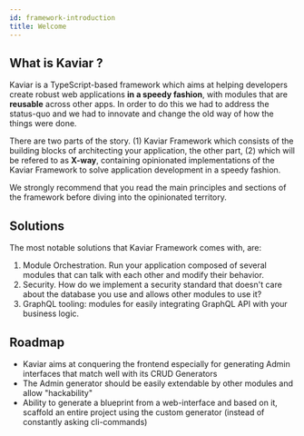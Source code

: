 ```yaml
---
id: framework-introduction
title: Welcome
---
```


## What is Kaviar ?

Kaviar is a TypeScript-based framework which aims at helping developers create robust web applications <strong>in a speedy fashion</strong>, with modules that are <strong>reusable</strong> across other apps. In order to do this we had to address the status-quo and we had to innovate and change the old way of how the things were done.

There are two parts of the story. (1) Kaviar Framework which consists of the building blocks of architecting your application, the other part, (2) which will be refered to as <strong>X-way</strong>, containing opinionated implementations of the Kaviar Framework to solve application development in a speedy fashion.

We strongly recommend that you read the main principles and sections of the framework before diving into the opinionated territory.

## Solutions

The most notable solutions that Kaviar Framework comes with, are:

1. Module Orchestration. Run your application composed of several modules that can talk with each other and modify their behavior.
2. Security. How do we implement a security standard that doesn't care about the database you use and allows other modules to use it?
3. GraphQL tooling: modules for easily integrating GraphQL API with your business logic.

## Roadmap

- Kaviar aims at conquering the frontend especially for generating Admin interfaces that match well with its CRUD Generators
- The Admin generator should be easily extendable by other modules and allow "hackability"
- Ability to generate a blueprint from a web-interface and based on it, scaffold an entire project using the custom generator (instead of constantly asking cli-commands)
